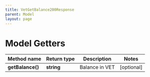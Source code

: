 ```yaml
---
title: VetGetBalance200Response
parent: Model
layout: page
---
```


# Model Getters

Method name | Return type | Description | Notes
------------ | ------------- | ------------- | -------------
**getBalance()** | **string** | Balance in VET | [optional]

